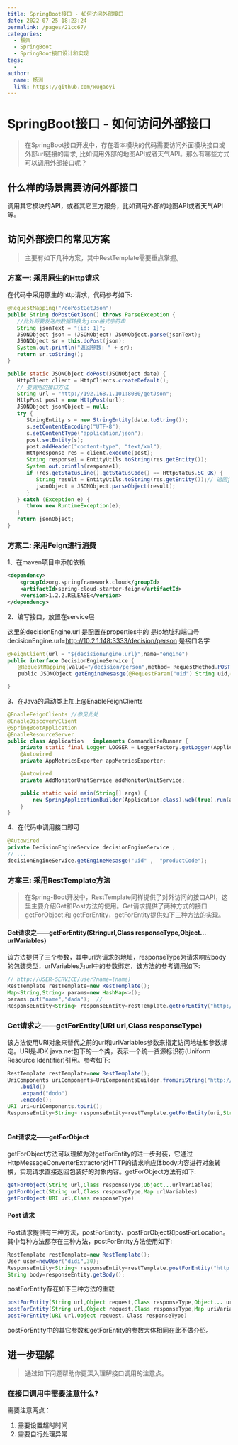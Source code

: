 ```yaml
---
title: SpringBoot接口 - 如何访问外部接口
date: 2022-07-25 18:23:24
permalink: /pages/21cc67/
categories:
  - 框架
  - SpringBoot
  - SpringBoot接口设计和实现
tags:
  - 
author: 
  name: 杨洲
  link: https://github.com/xugaoyi
---
```

# SpringBoot接口 - 如何访问外部接口

> 在SpringBoot接口开发中，存在着本模块的代码需要访问外面模块接口或外部url链接的需求, 比如调用外部的地图API或者天气API。那么有哪些方式可以调用外部接口呢？

## 什么样的场景需要访问外部接口

调用其它模块的API，或者其它三方服务，比如调用外部的地图API或者天气API等。

## 访问外部接口的常见方案

> 主要有如下几种方案，其中RestTemplate需要重点掌握。

### 方案一: 采用原生的Http请求

在代码中采用原生的http请求，代码参考如下:

````java
@RequestMapping("/doPostGetJson")
public String doPostGetJson() throws ParseException {
   //此处将要发送的数据转换为json格式字符串
   String jsonText = "{id: 1}";
   JSONObject json = (JSONObject) JSONObject.parse(jsonText);
   JSONObject sr = this.doPost(json);
   System.out.println("返回参数: " + sr);
   return sr.toString();
}

public static JSONObject doPost(JSONObject date) {
   HttpClient client = HttpClients.createDefault();
   // 要调用的接口方法
   String url = "http://192.168.1.101:8080/getJson";
   HttpPost post = new HttpPost(url);
   JSONObject jsonObject = null;
   try {
      StringEntity s = new StringEntity(date.toString());
      s.setContentEncoding("UTF-8");
      s.setContentType("application/json");
      post.setEntity(s);
      post.addHeader("content-type", "text/xml");
      HttpResponse res = client.execute(post);
      String response1 = EntityUtils.toString(res.getEntity());
      System.out.println(response1);
      if (res.getStatusLine().getStatusCode() == HttpStatus.SC_OK) {
         String result = EntityUtils.toString(res.getEntity());// 返回json格式: 
         jsonObject = JSONObject.parseObject(result);
      }
   } catch (Exception e) {
      throw new RuntimeException(e);
   }
   return jsonObject;
}
````

### 方案二: 采用Feign进行消费

1、在maven项目中添加依赖

```xml
<dependency>
    <groupId>org.springframework.cloud</groupId>
    <artifactId>spring-cloud-starter-feign</artifactId>
    <version>1.2.2.RELEASE</version>
</dependency>
```

2、编写接口，放置在service层

这里的decisionEngine.url 是配置在properties中的 是ip地址和端口号 decisionEngine.url=http://10.2.1.148:3333/decision/person 是接口名字

```java
@FeignClient(url = "${decisionEngine.url}",name="engine")
public interface DecisionEngineService {
　　@RequestMapping(value="/decision/person",method= RequestMethod.POST)
　　public JSONObject getEngineMesasge(@RequestParam("uid") String uid,@RequestParam("productCode") String productCode);

}
```

3、在Java的启动类上加上@EnableFeignClients

```java
@EnableFeignClients //参见此处
@EnableDiscoveryClient
@SpringBootApplication
@EnableResourceServer
public class Application   implements CommandLineRunner {
    private static final Logger LOGGER = LoggerFactory.getLogger(Application.class);
    @Autowired
    private AppMetricsExporter appMetricsExporter;

    @Autowired
    private AddMonitorUnitService addMonitorUnitService;

    public static void main(String[] args) {
        new SpringApplicationBuilder(Application.class).web(true).run(args);
    }    
}
```

4、在代码中调用接口即可

```java
@Autowired
private DecisionEngineService decisionEngineService ;
// ...
decisionEngineService.getEngineMesasge("uid" ,  "productCode");
```

### 方案三: 采用RestTemplate方法

> 在Spring-Boot开发中，RestTemplate同样提供了对外访问的接口API，这里主要介绍Get和Post方法的使用。Get请求提供了两种方式的接口getForObject 和 getForEntity，getForEntity提供如下三种方法的实现。

#### Get请求之——getForEntity(Stringurl,Class responseType,Object…urlVariables)

该方法提供了三个参数，其中url为请求的地址，responseType为请求响应body的包装类型，urlVariables为url中的参数绑定，该方法的参考调用如下:

```java
// http://USER-SERVICE/user?name={name)
RestTemplate restTemplate=new RestTemplate();
Map<String,String> params=new HashMap<>();
params.put("name","dada");  //
ResponseEntity<String> responseEntity=restTemplate.getForEntity("http://USERSERVICE/user?name={name}",String.class,params);

```

### Get请求之——getForEntity(URI url,Class responseType)

该方法使用URI对象来替代之前的url和urlVariables参数来指定访问地址和参数绑定。URI是JDK java.net包下的一个类，表示一个统一资源标识符(Uniform Resource Identifier)引用。参考如下:

```java
RestTemplate restTemplate=new RestTemplate();
UriComponents uriComponents=UriComponentsBuilder.fromUriString("http://USER-SERVICE/user?name={name}")
    .build()
    .expand("dodo")
    .encode();
URI uri=uriComponents.toUri();
ResponseEntity<String> responseEntity=restTemplate.getForEntity(uri,String.class).getBody();
  
```

#### Get请求之——getForObject

getForObject方法可以理解为对getForEntity的进一步封装，它通过HttpMessageConverterExtractor对HTTP的请求响应体body内容进行对象转换，实现请求直接返回包装好的对象内容。getForObject方法有如下:

```java
getForObject(String url,Class responseType,Object...urlVariables)
getForObject(String url,Class responseType,Map urlVariables)
getForObject(URI url,Class responseType)
```

#### Post 请求

Post请求提供有三种方法，postForEntity、postForObject和postForLocation。其中每种方法都存在三种方法，postForEntity方法使用如下:

```java
RestTemplate restTemplate=new RestTemplate();
User user=newUser("didi",30);
ResponseEntity<String> responseEntity=restTemplate.postForEntity("http://USER-SERVICE/user",user,String.class); //提交的body内容为user对象，请求的返回的body类型为String
String body=responseEntity.getBody();
```

postForEntity存在如下三种方法的重载

```java
postForEntity(String url,Object request,Class responseType,Object... uriVariables)
postForEntity(String url,Object request,Class responseType,Map uriVariables)
postForEntity(URI url,Object request，Class responseType)
```

postForEntity中的其它参数和getForEntity的参数大体相同在此不做介绍。

## 进一步理解

> 通过如下问题帮助你更深入理解接口调用的注意点。

### 在接口调用中需要注意什么?

需要注意两点：

1. 需要设置超时时间
2. 需要自行处理异常


